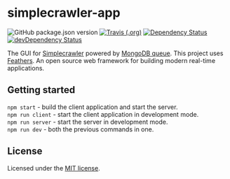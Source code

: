 # simplecrawler-app

![GitHub package.json version](https://img.shields.io/github/package-json/v/kbychkov/simplecrawler-app)
[![Travis (.org)](https://img.shields.io/travis/kbychkov/simplecrawler-app.svg)](https://travis-ci.com/kbychkov/simplecrawler-app)
[![Dependency Status](https://img.shields.io/david/kbychkov/simplecrawler-app.svg)](https://david-dm.org/kbychkov/simplecrawler-app)
[![devDependency Status](https://img.shields.io/david/dev/kbychkov/simplecrawler-app.svg)](https://david-dm.org/kbychkov/simplecrawler-app?type=dev)

The GUI for [Simplecrawler](https://github.com/simplecrawler/simplecrawler) powered by [MongoDB queue](https://github.com/kbychkov/simplecrawler-mongo-queue). This project uses [Feathers](http://feathersjs.com). An open source web framework for building modern real-time applications.

## Getting started

`npm start` - build the client application and start the server.  
`npm run client` - start the client application in development mode.  
`npm run server` - start the server in development mode.  
`npm run dev` - both the previous commands in one.  

## License

Licensed under the [MIT license](LICENSE).
